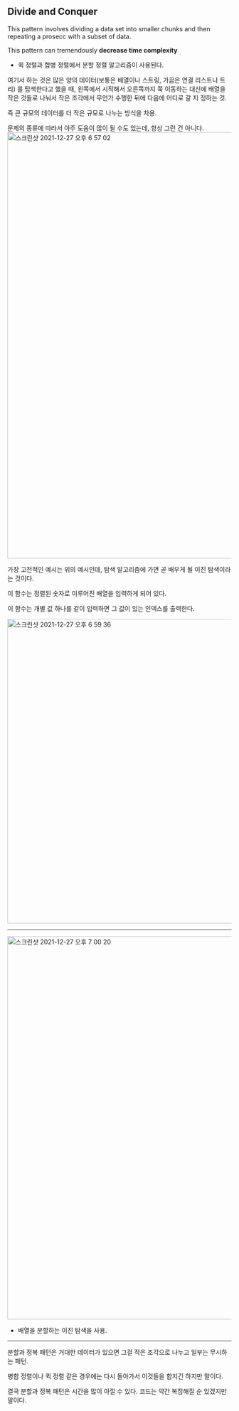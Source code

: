 ## Divide and Conquer

This pattern involves dividing a data set into smaller chunks and then repeating a prosecc with a subset of data.

This pattern can tremendously **decrease time complexity**

- 퀵 정렬과 합병 정렬에서 분할 정렬 알고리즘이 사용된다.

여기서 하는 것은 많은 양의 데이터(보통은 배열이나 스트링, 가끔은 연결 리스트나 트리) 를 탑색한다고 했을 때, 왼쪽에서 시작해서 오른쪽까지 쭉 이동하는 대신에 배열을 작은 것들로 나눠서 작은 조각에서 무언가 수행한 뒤에 다음에 어디로 갈 지 정하는 것.

즉 큰 규모의 데이터를 더 작은 규모로 나누는 방식을 차용.

문제의 종류에 따라서 아주 도움이 많이 될 수도 있는데, 항상 그런 건 아니다.
<img width="959" alt="스크린샷 2021-12-27 오후 6 57 02" src="https://user-images.githubusercontent.com/80245801/147461713-e3ff5c5b-48f0-48bd-8124-fb60f1e861d1.png">

가장 고전적인 예시는 위의 예시인데, 탐색 알고리즘에 가면 곧 배우게 될 이진 탐색이라는 것이다. 

이 함수는 정렬된 숫자로 이루어진 배열을 입력하게 되어 있다. 

이 함수는 개별 값 하나를 같이 입력하면 그 값이 있는 인덱스를 출력한다.

<img width="685" alt="스크린샷 2021-12-27 오후 6 59 36" src="https://user-images.githubusercontent.com/80245801/147461732-3f68a12a-a261-4484-97bd-f9892c80fd33.png">

---

<img width="862" alt="스크린샷 2021-12-27 오후 7 00 20" src="https://user-images.githubusercontent.com/80245801/147461748-9356f5c5-32e5-4c24-a9e3-759d86edb392.png">

- 배열을 분할하는 이진 탐색을 사용.
---

분할과 정복 패턴은 거대한 데이터가 있으면 그걸 작은 조각으로 나누고 일부는 무시하는 패턴.

병합 정렬이나 퀵 정렬 같은 경우에는 다시 돌아가서 이것들을 합치긴 하지만 말이다. 

결국 분할과 정복 패턴은 시간을 많이 아낄 수 있다. 코드는 약간 복잡해질 순 있겠지만 말이다.
